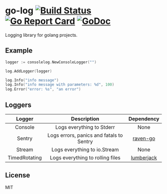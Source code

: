 # go-log [![Build Status](https://travis-ci.org/eventials/golog.svg?branch=master)](https://travis-ci.org/eventials/golog) [![Go Report Card](https://goreportcard.com/badge/github.com/eventials/golog)](https://goreportcard.com/report/github.com/eventials/golog) [![GoDoc](https://godoc.org/github.com/eventials/golog?status.svg)](http://godoc.org/github.com/eventials/golog)

Logging library for golang projects.

## Example

```go
logger := consolelog.NewConsoleLogger("")

log.AddLogger(logger)

log.Info("info message")
log.Info("info message with parameters: %d", 100)
log.Error("error: %s", "an error")
```

## Loggers

| Logger | Description | Dependency |
|:------:|:-----------:|:----------:|
| Console       | Logs everything to Stderr                | None   |
| Sentry        | Logs errors, panics and fatals to Sentry | [raven-go](https://github.com/getsentry/raven-go) |
| Stream        | Logs everything to io.Stream             | None   |
| TimedRotating | Logs everything to rolling files         | [lumberjack](https://github.com/natefinch/lumberjack) |

## License

MIT
